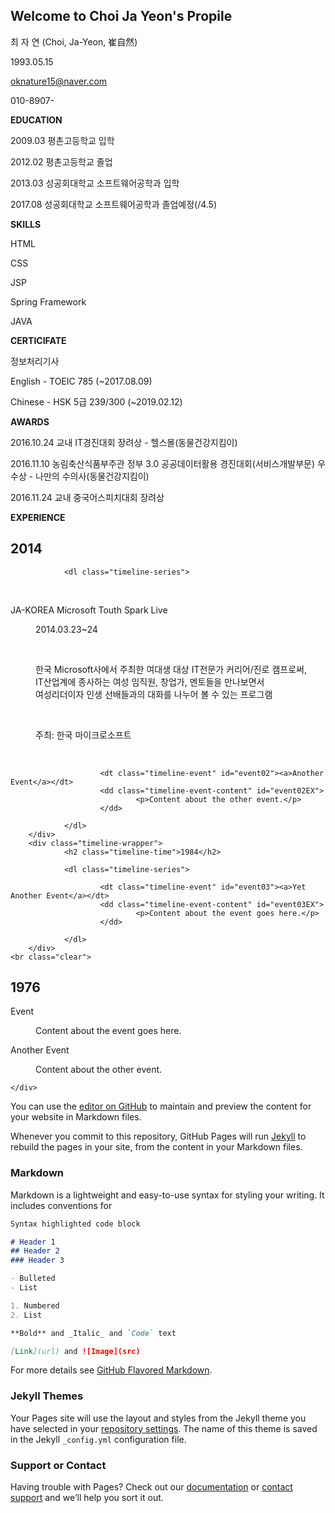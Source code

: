 <link rel="stylesheet" href="css/timeliner.css" type="text/css" media="screen">

<script src="https://ajax.googleapis.com/ajax/libs/jquery/1.9.1/jquery.min.js"></script>
<script type="text/javascript" src="js/timeliner.min.js"></script>

<script>
        $(document).ready(function() {
                $.timeliner({});
        });
</script>

## Welcome to Choi Ja Yeon's Propile

최 자 연 (Choi, Ja-Yeon, 崔自然)

1993.05.15 

oknature15@naver.com

010-8907-


**EDUCATION**

2009.03 평촌고등학교 입학

2012.02 평촌고등학교 졸업

2013.03 성공회대학교 소프트웨어공학과 입학

2017.08 성공회대학교 소프트웨어공학과 졸업예정(/4.5)



**SKILLS**

HTML

CSS

JSP

Spring Framework

JAVA


**CERTICIFATE**

정보처리기사

English - TOEIC 785 (~2017.08.09)

Chinese - HSK 5급 239/300 (~2019.02.12)


**AWARDS**

2016.10.24 교내 IT경진대회 장려상 - 헬스몰(동물건강지킴이)

2016.11.10 농림축산식품부주관 정부 3.0 공공데이터활용 경진대회(서비스개발부문) 우수상 - 나만의 수의사(동물건강지킴이)

2016.11.24 교내 중국어스피치대회 장려상
 
 
**EXPERIENCE**
 
 <div id="timeline" class="timeline-container">
        <div class="timeline-wrapper">
                <h2 class="timeline-time">2014</h2>

                <dl class="timeline-series">

                        <dt class="timeline-event" id="event01"><a>JA-KOREA Microsoft Touth Spark Live</a></dt>
                        <dd class="timeline-event-content" id="event01EX">
                                <p>2014.03.23~24</p>
                                <p>한국 Microsoft사에서 주최한 여대생 대상 IT전문가 커리어/진로 캠프로써, <br>
                                IT산업계에 종사하는 여성 임직원, 창업가, 멘토들을 만나보면서 <br>
                                여성리더이자 인생 선배들과의 대화를 나누어 볼 수 있는 프로그램</p>
                                <p>주최: 한국 마이크로소프트</p>
                        </dd>

                        <dt class="timeline-event" id="event02"><a>Another Event</a></dt>
                        <dd class="timeline-event-content" id="event02EX">
                                <p>Content about the other event.</p>
                        </dd>

                </dl>
        </div>
        <div class="timeline-wrapper">
                <h2 class="timeline-time">1984</h2>

                <dl class="timeline-series">

                        <dt class="timeline-event" id="event03"><a>Yet Another Event</a></dt>
                        <dd class="timeline-event-content" id="event03EX">
                                <p>Content about the event goes here.</p>
                        </dd>

                </dl>
        </div>
    <br class="clear">
</div>
 
 <div id="timeline" class="timeline-container">
	<div class="timeline-wrapper">
		<h2 class="timeline-time">1976</h2>
		<dl class="timeline-series">
			<dt class="timeline-event" id="event01"><a>Event</a></dt>
			<dd class="timeline-event-content" id="event01EX">
				<p>Content about the event goes here.</p>
			</dd>
			<dt class="timeline-event" id="event02"><a>Another Event</a></dt>
			<dd class="timeline-event-content" id="event02EX">
				<p>Content about the other event.</p>
			</dd>
		</dl>

	</div>
</div>
 


You can use the [editor on GitHub](https://github.com/okchoi15/jayeonchoi.github.com/edit/master/index.md) to maintain and preview the content for your website in Markdown files.

Whenever you commit to this repository, GitHub Pages will run [Jekyll](https://jekyllrb.com/) to rebuild the pages in your site, from the content in your Markdown files.

### Markdown

Markdown is a lightweight and easy-to-use syntax for styling your writing. It includes conventions for

```markdown
Syntax highlighted code block

# Header 1
## Header 2
### Header 3

- Bulleted
- List

1. Numbered
2. List

**Bold** and _Italic_ and `Code` text

[Link](url) and ![Image](src)
```

For more details see [GitHub Flavored Markdown](https://guides.github.com/features/mastering-markdown/).

### Jekyll Themes

Your Pages site will use the layout and styles from the Jekyll theme you have selected in your [repository settings](https://github.com/okchoi15/jayeonchoi.github.com/settings). The name of this theme is saved in the Jekyll `_config.yml` configuration file.

### Support or Contact

Having trouble with Pages? Check out our [documentation](https://help.github.com/categories/github-pages-basics/) or [contact support](https://github.com/contact) and we’ll help you sort it out.
